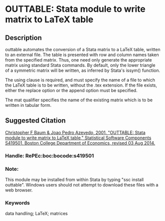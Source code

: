 # OUTTABLE: Stata module to write matrix to LaTeX table

## Description

outtable automates the conversion of a Stata matrix to a LaTeX table, written to an external file.
The table is presented with row and column names taken from the specified matrix.  Thus, one need
only generate the appropriate matrix using standard Stata commands. By default, only the lower
triangle of a symmetric matrix will be written, as inferred by Stata's issym() function.

The using clause is required, and must specify the name of a file to which the LaTeX table is to be
written, without the .tex extension. If the file exists, either the replace option or the append
option must be specified.

The mat qualifier specifies the name of the existing matrix which is to be written in tabular form.

## Suggested Citation
[Christopher F Baum & Joao Pedro Azevedo, 2001. "OUTTABLE: Stata module to write matrix to LaTeX table," Statistical Software Components S419501, Boston College Department of Economics, revised 03 Aug 2014.](https://ideas.repec.org/c/boc/bocode/s419501.html)

### Handle: RePEc:boc:bocode:s419501 

### Note: 
This module may be installed from within Stata by typing "ssc install outtable". Windows users should not attempt to download these files with a web browser.

### Keywords
data handling; LaTeX; matrices
